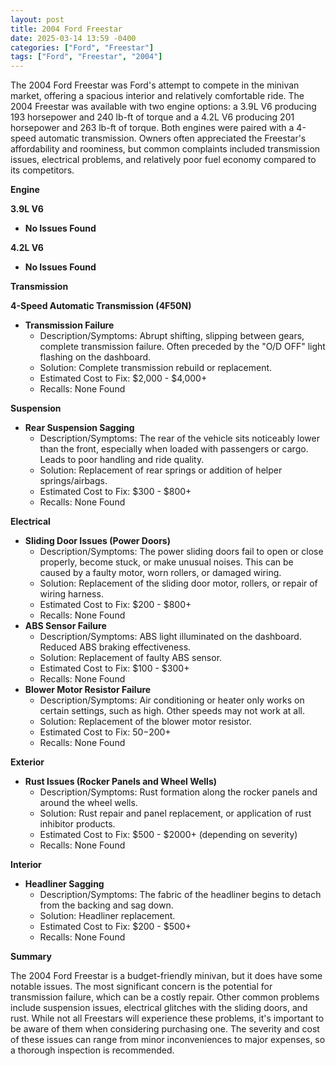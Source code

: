 ```yaml
---
layout: post
title: 2004 Ford Freestar
date: 2025-03-14 13:59 -0400
categories: ["Ford", "Freestar"]
tags: ["Ford", "Freestar", "2004"]
---
```

The 2004 Ford Freestar was Ford's attempt to compete in the minivan market, offering a spacious interior and relatively comfortable ride. The 2004 Freestar was available with two engine options: a 3.9L V6 producing 193 horsepower and 240 lb-ft of torque and a 4.2L V6 producing 201 horsepower and 263 lb-ft of torque. Both engines were paired with a 4-speed automatic transmission. Owners often appreciated the Freestar's affordability and roominess, but common complaints included transmission issues, electrical problems, and relatively poor fuel economy compared to its competitors.

**Engine**

**3.9L V6**

*   **No Issues Found**

**4.2L V6**

*   **No Issues Found**

**Transmission**

**4-Speed Automatic Transmission (4F50N)**

*   **Transmission Failure**
    *   Description/Symptoms: Abrupt shifting, slipping between gears, complete transmission failure. Often preceded by the "O/D OFF" light flashing on the dashboard.
    *   Solution: Complete transmission rebuild or replacement.
    *   Estimated Cost to Fix: $2,000 - $4,000+
    *   Recalls: None Found

**Suspension**

*   **Rear Suspension Sagging**
    *   Description/Symptoms: The rear of the vehicle sits noticeably lower than the front, especially when loaded with passengers or cargo. Leads to poor handling and ride quality.
    *   Solution: Replacement of rear springs or addition of helper springs/airbags.
    *   Estimated Cost to Fix: $300 - $800+
    *   Recalls: None Found

**Electrical**

*   **Sliding Door Issues (Power Doors)**
    *   Description/Symptoms: The power sliding doors fail to open or close properly, become stuck, or make unusual noises. This can be caused by a faulty motor, worn rollers, or damaged wiring.
    *   Solution: Replacement of the sliding door motor, rollers, or repair of wiring harness.
    *   Estimated Cost to Fix: $200 - $800+
    *   Recalls: None Found
*   **ABS Sensor Failure**
    *   Description/Symptoms: ABS light illuminated on the dashboard. Reduced ABS braking effectiveness.
    *   Solution: Replacement of faulty ABS sensor.
    *   Estimated Cost to Fix: $100 - $300+
    *   Recalls: None Found
*    **Blower Motor Resistor Failure**
        *   Description/Symptoms: Air conditioning or heater only works on certain settings, such as high. Other speeds may not work at all.
        *   Solution: Replacement of the blower motor resistor.
        *   Estimated Cost to Fix: $50-$200+
        *   Recalls: None Found

**Exterior**

*   **Rust Issues (Rocker Panels and Wheel Wells)**
    *   Description/Symptoms: Rust formation along the rocker panels and around the wheel wells.
    *   Solution: Rust repair and panel replacement, or application of rust inhibitor products.
    *   Estimated Cost to Fix: $500 - $2000+ (depending on severity)
    *   Recalls: None Found

**Interior**

*   **Headliner Sagging**
    *   Description/Symptoms: The fabric of the headliner begins to detach from the backing and sag down.
    *   Solution: Headliner replacement.
    *   Estimated Cost to Fix: $200 - $500+
    *   Recalls: None Found

**Summary**

The 2004 Ford Freestar is a budget-friendly minivan, but it does have some notable issues. The most significant concern is the potential for transmission failure, which can be a costly repair. Other common problems include suspension issues, electrical glitches with the sliding doors, and rust. While not all Freestars will experience these problems, it's important to be aware of them when considering purchasing one. The severity and cost of these issues can range from minor inconveniences to major expenses, so a thorough inspection is recommended.

